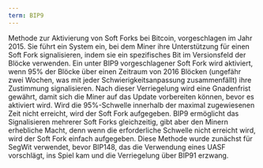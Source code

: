 ```yaml
---
term: BIP9
---
```


Methode zur Aktivierung von Soft Forks bei Bitcoin, vorgeschlagen im Jahr 2015. Sie führt ein System ein, bei dem Miner ihre Unterstützung für einen Soft Fork signalisieren, indem sie ein spezifisches Bit im Versionsfeld der Blöcke verwenden. Ein unter BIP9 vorgeschlagener Soft Fork wird aktiviert, wenn 95% der Blöcke über einen Zeitraum von 2016 Blöcken (ungefähr zwei Wochen, was mit jeder Schwierigkeitsanpassung zusammenfällt) ihre Zustimmung signalisieren. Nach dieser Verriegelung wird eine Gnadenfrist gewährt, damit sich die Miner auf das Update vorbereiten können, bevor es aktiviert wird. Wird die 95%-Schwelle innerhalb der maximal zugewiesenen Zeit nicht erreicht, wird der Soft Fork aufgegeben. BIP9 ermöglicht das Signalisieren mehrerer Soft Forks gleichzeitig, gibt aber den Minern erhebliche Macht, denn wenn die erforderliche Schwelle nicht erreicht wird, wird der Soft Fork einfach aufgegeben. Diese Methode wurde zunächst für SegWit verwendet, bevor BIP148, das die Verwendung eines UASF vorschlägt, ins Spiel kam und die Verriegelung über BIP91 erzwang.